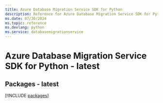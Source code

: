 ```yaml
---
title: Azure Database Migration Service SDK for Python
description: Reference for Azure Database Migration Service SDK for Python
ms.date: 07/30/2024
ms.topic: reference
ms.devlang: python
ms.service: databasemigrationservice
---
```

# Azure Database Migration Service SDK for Python - latest
## Packages - latest
[!INCLUDE [packages](database-migration-service-index.md)]